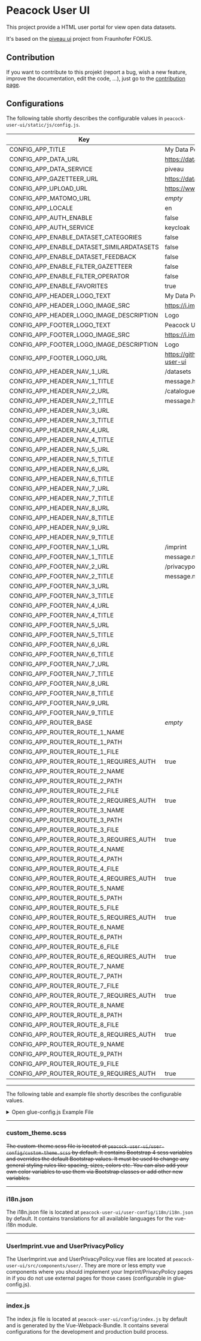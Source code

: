 # Peacock User UI

This project provide a HTML user portal for view open data datasets.

It's based on the [piveau ui](https://github.com/piveau-data/piveau-hub-ui) project from Fraunhofer FOKUS.

## Contribution

If you want to contribute to this projekt (report a bug, wish a new feature, improve the documentation, edit the code, ...), just go to the [contribution page](CONTRIBUTION.md).

## Configurations

The following table shortly describes the configurable values in `peacock-user-ui/static/js/config.js`.

Key | Default value | Description
----|---------------|-------------
CONFIG_APP_TITLE | My Data Portal
CONFIG_APP_DATA_URL | https://data.europa.eu/api/hub/search/
CONFIG_APP_DATA_SERVICE | piveau
CONFIG_APP_GAZETTEER_URL | https://data.europa.eu/api/hub/search/gazetteer/
CONFIG_APP_UPLOAD_URL | https://www.europeandataportal.eu/data/api/
CONFIG_APP_MATOMO_URL | *empty*
CONFIG_APP_LOCALE | en
CONFIG_APP_AUTH_ENABLE | false
CONFIG_APP_AUTH_SERVICE | keycloak
CONFIG_APP_ENABLE_DATASET_CATEGORIES | false
CONFIG_APP_ENABLE_DATASET_SIMILARDATASETS | false
CONFIG_APP_ENABLE_DATASET_FEEDBACK | false
CONFIG_APP_ENABLE_FILTER_GAZETTEER | false
CONFIG_APP_ENABLE_FILTER_OPERATOR | false
CONFIG_APP_ENABLE_FAVORITES | true
CONFIG_APP_HEADER_LOGO_TEXT | My Data Portal
CONFIG_APP_HEADER_LOGO_IMAGE_SRC | https://i.imgur.com/lgtG4zB.png
CONFIG_APP_HEADER_LOGO_IMAGE_DESCRIPTION | Logo
CONFIG_APP_FOOTER_LOGO_TEXT | Peacock User UI 🦚
CONFIG_APP_FOOTER_LOGO_IMAGE_SRC | https://i.imgur.com/lgtG4zB.png
CONFIG_APP_FOOTER_LOGO_IMAGE_DESCRIPTION | Logo
CONFIG_APP_FOOTER_LOGO_URL | https://github.com/opendata-guru/peacock-user-ui
CONFIG_APP_HEADER_NAV_1_URL | /datasets
CONFIG_APP_HEADER_NAV_1_TITLE | message.header.navigation.data.datasets
CONFIG_APP_HEADER_NAV_2_URL | /catalogues
CONFIG_APP_HEADER_NAV_2_TITLE | message.header.navigation.data.catalogues
CONFIG_APP_HEADER_NAV_3_URL |
CONFIG_APP_HEADER_NAV_3_TITLE |
CONFIG_APP_HEADER_NAV_4_URL |
CONFIG_APP_HEADER_NAV_4_TITLE |
CONFIG_APP_HEADER_NAV_5_URL |
CONFIG_APP_HEADER_NAV_5_TITLE |
CONFIG_APP_HEADER_NAV_6_URL |
CONFIG_APP_HEADER_NAV_6_TITLE |
CONFIG_APP_HEADER_NAV_7_URL |
CONFIG_APP_HEADER_NAV_7_TITLE |
CONFIG_APP_HEADER_NAV_8_URL |
CONFIG_APP_HEADER_NAV_8_TITLE |
CONFIG_APP_HEADER_NAV_9_URL |
CONFIG_APP_HEADER_NAV_9_TITLE |
CONFIG_APP_FOOTER_NAV_1_URL | /imprint
CONFIG_APP_FOOTER_NAV_1_TITLE | message.navigation.navItems.imprint
CONFIG_APP_FOOTER_NAV_2_URL | /privacypolicy
CONFIG_APP_FOOTER_NAV_2_TITLE | message.navigation.navItems.privacyPolicy
CONFIG_APP_FOOTER_NAV_3_URL |
CONFIG_APP_FOOTER_NAV_3_TITLE |
CONFIG_APP_FOOTER_NAV_4_URL |
CONFIG_APP_FOOTER_NAV_4_TITLE |
CONFIG_APP_FOOTER_NAV_5_URL |
CONFIG_APP_FOOTER_NAV_5_TITLE |
CONFIG_APP_FOOTER_NAV_6_URL |
CONFIG_APP_FOOTER_NAV_6_TITLE |
CONFIG_APP_FOOTER_NAV_7_URL |
CONFIG_APP_FOOTER_NAV_7_TITLE |
CONFIG_APP_FOOTER_NAV_8_URL |
CONFIG_APP_FOOTER_NAV_8_TITLE |
CONFIG_APP_FOOTER_NAV_9_URL |
CONFIG_APP_FOOTER_NAV_9_TITLE |
CONFIG_APP_ROUTER_BASE | *empty*
CONFIG_APP_ROUTER_ROUTE_1_NAME |
CONFIG_APP_ROUTER_ROUTE_1_PATH |
CONFIG_APP_ROUTER_ROUTE_1_FILE |
CONFIG_APP_ROUTER_ROUTE_1_REQUIRES_AUTH | true
CONFIG_APP_ROUTER_ROUTE_2_NAME |
CONFIG_APP_ROUTER_ROUTE_2_PATH |
CONFIG_APP_ROUTER_ROUTE_2_FILE |
CONFIG_APP_ROUTER_ROUTE_2_REQUIRES_AUTH | true
CONFIG_APP_ROUTER_ROUTE_3_NAME |
CONFIG_APP_ROUTER_ROUTE_3_PATH |
CONFIG_APP_ROUTER_ROUTE_3_FILE |
CONFIG_APP_ROUTER_ROUTE_3_REQUIRES_AUTH | true
CONFIG_APP_ROUTER_ROUTE_4_NAME |
CONFIG_APP_ROUTER_ROUTE_4_PATH |
CONFIG_APP_ROUTER_ROUTE_4_FILE |
CONFIG_APP_ROUTER_ROUTE_4_REQUIRES_AUTH | true
CONFIG_APP_ROUTER_ROUTE_5_NAME |
CONFIG_APP_ROUTER_ROUTE_5_PATH |
CONFIG_APP_ROUTER_ROUTE_5_FILE |
CONFIG_APP_ROUTER_ROUTE_5_REQUIRES_AUTH | true
CONFIG_APP_ROUTER_ROUTE_6_NAME |
CONFIG_APP_ROUTER_ROUTE_6_PATH |
CONFIG_APP_ROUTER_ROUTE_6_FILE |
CONFIG_APP_ROUTER_ROUTE_6_REQUIRES_AUTH | true
CONFIG_APP_ROUTER_ROUTE_7_NAME |
CONFIG_APP_ROUTER_ROUTE_7_PATH |
CONFIG_APP_ROUTER_ROUTE_7_FILE |
CONFIG_APP_ROUTER_ROUTE_7_REQUIRES_AUTH | true
CONFIG_APP_ROUTER_ROUTE_8_NAME |
CONFIG_APP_ROUTER_ROUTE_8_PATH |
CONFIG_APP_ROUTER_ROUTE_8_FILE |
CONFIG_APP_ROUTER_ROUTE_8_REQUIRES_AUTH | true
CONFIG_APP_ROUTER_ROUTE_9_NAME |
CONFIG_APP_ROUTER_ROUTE_9_PATH |
CONFIG_APP_ROUTER_ROUTE_9_FILE |
CONFIG_APP_ROUTER_ROUTE_9_REQUIRES_AUTH | true

---
The following table and example file shortly describes the configurable values.

<details>
<summary>Open glue-config.js Example File</summary>

```javascript

// Exported Config-Object
export default {
  // The Title of the app. Shown in browser tabs.
  title: 'My Awesome Title',
  // The Base Urls used to fetch data from
  api: {
    baseUrl: 'https://www.the-base-url.to/my/data/endpoints/',
    gazetteerBaseUrl: 'https://www.the-base-url.to/my/gazetteer/data/endpoints/', // TODO: find less hacky solution if the app  uses different APIs to fetch data. Maybe baseUrls: [<url1>, <url2>, ...]
  },
  // Images to add to header/footer
  images: {
    // Images/Logos to add to the Header of the webpage
    headerLogos: [
      {
        // Where to get the image from
        src: 'https://link.to/my-header-logo.png',
        // Where does the image link to
        href: 'https://my-external-logo-url.de' // (optional)
        // How to open the page this image links to
        target: '_blank' // (optional)
        // The alternative description of this image
        description: 'My Awesome Header Logo',
        // The css height of this image
        height: '60px',
        // The css width of this image
        width: 'auto',
      },
    ],
    // Images/Logos to add to the Footer of the webpage.
    footerLogos: [
      {
        // Where to get the image from
        src: 'https://link.to/my-footer-logo.png',
        // Where does the image link to
        href: 'https://my-external-logo-url.de' // (optional)
        // How to open the page this image links to
        target: '_blank' // (optional)
        // The alternative description of this image
        description: 'My Awesome Footer Logo',
        // The css height of this image
        height: '80px',
        // The css width of this image
        width: 'auto',
      },
    ],
  },
  // The default language used
  locale: 'en',
  // The fallback language if no translations for another language is available (Atleast this language must be present and complete in your i18n.json file)
  fallbackLocale: 'en',
  
  themes: {
    // Sets the header Theme. Currently Available: 'primary' XOR 'dark' XOR 'light'.
    header: 'dark',
  },
  // Options to configure Vue Router
  routerOptions: {
    // Defines the base URL of the app. -> https://router.vuejs.org/api/#base
    base: '',
    // available values: "hash" | "history" | "abstract" -> https://router.vuejs.org/api/#mode
    mode: 'hash',
  },
  // Navigation related configurations
  navigation: {
    topnav: {
      // The main navigation configurations
      main: {
        home: {
          // If set: The Home navigation item will link to this url.
          // If not set: The Home navigation item will link to the Home.vue component in peacock-user-ui/src/components/
          href: 'https://link-to-external-url.com/home'
          // Defines where to open the target page
          target: '_self',
          // Defines whether this navigation item is shown or not
          show: true,
        },
        data: {
          show: true,
        },
        maps: {
          show: false,
        },
        about: {
          show: false,
        },
        // Contains Navigation items you want to add to the main navigation.
        append: [
          {
            // Defines the url this navigation element leads to
            href: 'https://www.my-privacy-policy-from-somewhere.de',
            // Defines the icon next to the navigation elements text. Currently using material icons: https://material.io/tools/icons/?style=baseline
            icon: 'rowing',
            // Defines where to open the target page
            target: '_self',
            // The title of this navigation element
            title: 'Privacy Policy',
          },
          {
            href: 'https://www.my-general-imprint.de',
            icon: 'info',
            target: '_self',
            title: 'Imprint',
          },
        ],
        // Defines whether to show icons next to each navigation elements title
        icons: true,
      },
      // The sub navigation configurations
      sub: {
        privacyPolicy: {
          // Defines whether this navigation item is shown or not
          show: true,
          // if set: Defines the url this navigation element leads to
          // if not set: This navigation element will link to the userPrivacyPolicy.vue component in peacock-user-ui/src/components/user
          href: 'https://www.some-url.de/privacy-policy',
          // Defines where to open the target page
          target: '_self',
        },
        imprint: {
          // Defines whether this navigation item is shown or not
          show: true,
          // if set: Defines the url this navigation element leads to
          // if not set: This navigation element will link to the userImprint.vue component in peacock-user-ui/src/components/user
          href: 'https://www.some-url.de/imprint',
          // Defines where to open the target page
          target: '_self',
        },
      },
    },
  },
};

```

</details>

---

### custom_theme.scss

<del>The custom-theme.scss file is located at `peacock-user-ui/user-config/custom-theme.scss` by default. It contains Bootstrap 4 scss variables and overrides the default Bootstrap values. It must be used to change any general styling rules like spacing, sizes, colors etc. You can also add your own color variables to use them via Bootstrap classes or add other new variables.</del>

---

### i18n.json

The i18n.json file is located at `peacock-user-ui/user-config/i18n/i18n.json` by default. It contains translations for all available languages for the vue-i18n module.

---

### UserImprint.vue and UserPrivacyPolicy

The UserImprint.vue and UserPrivacyPolicy.vue files are located at `peacock-user-ui/src/components/user/`. They are more or less empty vue components where you should implement your Imprint/PrivacyPolicy pages in if you do not use external pages for those cases (configurable in glue-config.js).

---

### index.js

The index.js file is located at `peacock-user-ui/config/index.js` by default and is generated by the Vue-Webpack-Bundle. It contains several configurations for the development and production build process.
